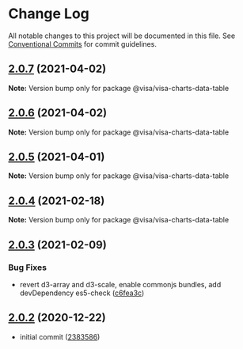 # Change Log

All notable changes to this project will be documented in this file.
See [Conventional Commits](https://conventionalcommits.org) for commit guidelines.

## [2.0.7](https://github.com/visa/visa-chart-components/compare/@visa/visa-charts-data-table@2.0.6...@visa/visa-charts-data-table@2.0.7) (2021-04-02)

**Note:** Version bump only for package @visa/visa-charts-data-table





## [2.0.6](https://github.com/visa/visa-chart-components/compare/@visa/visa-charts-data-table@2.0.5...@visa/visa-charts-data-table@2.0.6) (2021-04-02)

**Note:** Version bump only for package @visa/visa-charts-data-table





## [2.0.5](https://github.com/visa/visa-chart-components/compare/@visa/visa-charts-data-table@2.0.3...@visa/visa-charts-data-table@2.0.5) (2021-04-01)

**Note:** Version bump only for package @visa/visa-charts-data-table





## [2.0.4](https://github.com/visa/visa-chart-components/compare/@visa/visa-charts-data-table@2.0.3...@visa/visa-charts-data-table@2.0.4) (2021-02-18)

**Note:** Version bump only for package @visa/visa-charts-data-table

## [2.0.3](https://github.com/visa/visa-chart-components/compare/@visa/visa-charts-data-table@2.0.2...@visa/visa-charts-data-table@2.0.3) (2021-02-09)

### Bug Fixes

- revert d3-array and d3-scale, enable commonjs bundles, add devDependency es5-check ([c6fea3c](https://github.com/visa/visa-chart-components/commit/c6fea3c601dfc4650b52996721ead03a1b363e2b))

## [2.0.2](https://github.com/visa/visa-chart-components/tree/%40visa/visa-charts-data-table%402.0.2) (2020-12-22)

- initial commit ([2383586](https://github.com/visa/visa-chart-components/commit/238358698bb59b8f20f424eeedc7235f51e02037))
